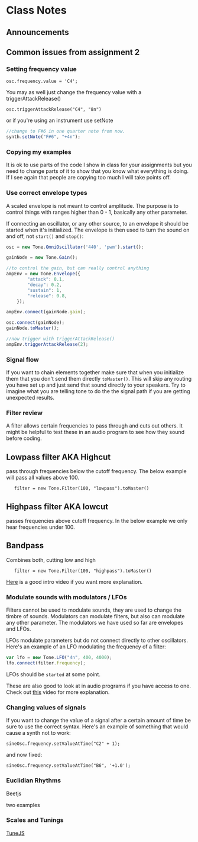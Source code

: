# Class Notes

## Announcements 

## Common issues from assignment 2 

### Setting frequency value 

`osc.frequency.value = 'C4';`

You may as well just change the frequency value with a triggerAttackRelease()

`osc.triggerAttackRelease("C4", "8n")`

or if you're using an instrument use setNote

```javascript
//change to F#6 in one quarter note from now.
synth.setNote("F#6", "+4n");
```

### Copying my examples

It is ok to use parts of the code I show in class for your assignments but you need to change parts of it to show that you know what everything is doing. If I see again that people are copying too much I will take points off. 

### Use correct envelope types

A scaled envelope is not meant to control amplitude. The purpose is to control things with ranges higher than 0 - 1, basically any other parameter. 

If connecting an oscillator, or any other source, to an envelope it should be started when it's initialized. The envelope is then used to turn the sound on and off, not `start()` and `stop()`: 

```javascript
osc = new Tone.OmniOscillator('440', 'pwm').start();

gainNode = new Tone.Gain();

//to control the gain, but can really control anything
ampEnv = new Tone.Envelope({
		"attack": 0.1,
		"decay": 0.2,
		"sustain": 1,
		"release": 0.8,
	});

ampEnv.connect(gainNode.gain);

osc.connect(gainNode);
gainNode.toMaster();

//now trigger with triggerAttackRelease()
ampEnv.triggerAttackRelease(2);
```

### Signal flow

If you want to chain elements together make sure that when you initialize them that you don't send them directly `toMaster()`. This will skip any routing you have set up and just send that sound directly to your speakers. Try to imagine what you are telling tone to do the the signal path if you are getting unexpected results. 

### Filter review

A filter allows certain frequencies to pass through and cuts out others. It might be helpful to test these in an audio program to see how they sound before coding. 

## Lowpass filter AKA Highcut

pass through frequencies below the cutoff frequency. The below example will pass all values above 100. 

`	filter = new Tone.Filter(100, "lowpass").toMaster()`

## Highpass filter AKA lowcut 

passes frequencies above cutoff frequency. In the below example we only hear frequencies under 100. 

## Bandpass 

Combines both, cutting low and high 

`	filter = new Tone.Filter(100, "highpass").toMaster()`

[Here](https://www.youtube.com/watch?v=rkwS6vigSyE) is a good intro video if you want more explanation. 

### Modulate sounds with modulators / LFOs

Filters cannot be used to modulate sounds, they are used to change the timbre of sounds. Modulators can modulate filters, but also can modulate any other parameter. The modulators we have used so far are envelopes and LFOs. 

LFOs modulate parameters but do not connect directly to other oscillators. Here's an example of an LFO modulating the frequency of a filter: 

```javascript
var lfo = new Tone.LFO("4n", 400, 4000);
lfo.connect(filter.frequency);
```
LFOs should be `started` at some point. 

These are also good to look at in audio programs if you have access to one. Check out [this](https://www.youtube.com/watch?v=YEHnd9b79Uc) video for more explanation. 

### Changing values of signals 

If you want to change the value of a signal after a certain amount of time be sure to use the correct syntax. Here's an example of something that would cause a synth not to work:

`sineOsc.frequency.setValueAtTime("C2" + 1);`

and now fixed: 

`sineOsc.frequency.setValueAtTime("B6", '+1.0');`

### Euclidian Rhythms 

Beetjs 

two examples 

### Scales and Tunings

[TuneJS](https://github.com/abbernie/tune)